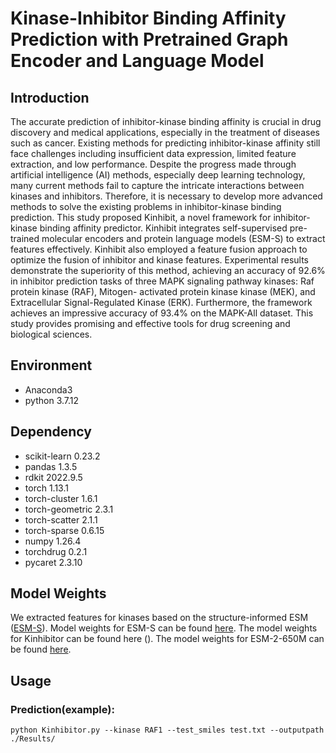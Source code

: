 # Kinase-Inhibitor Binding Affinity Prediction with Pretrained Graph Encoder and Language Model

## Introduction
The accurate prediction of inhibitor-kinase binding affinity is crucial in drug discovery and medical applications, especially
in the treatment of diseases such as cancer. Existing methods for predicting inhibitor-kinase affinity still face challenges
including insufficient data expression, limited feature extraction, and low performance. Despite the progress made through
artificial intelligence (AI) methods, especially deep learning technology, many current methods fail to capture the intricate
interactions between kinases and inhibitors. Therefore, it is necessary to develop more advanced methods to solve the
existing problems in inhibitor-kinase binding prediction. This study proposed Kinhibit, a novel framework for inhibitor-
kinase binding affinity predictor. Kinhibit integrates self-supervised pre-trained molecular encoders and protein language
models (ESM-S) to extract features effectively. Kinhibit also employed a feature fusion approach to optimize the fusion
of inhibitor and kinase features. Experimental results demonstrate the superiority of this method, achieving an accuracy
of 92.6% in inhibitor prediction tasks of three MAPK signaling pathway kinases: Raf protein kinase (RAF), Mitogen-
activated protein kinase kinase (MEK), and Extracellular Signal-Regulated Kinase (ERK). Furthermore, the framework
achieves an impressive accuracy of 93.4% on the MAPK-All dataset. This study provides promising and effective tools
for drug screening and biological sciences.

## Environment
* Anaconda3
* python 3.7.12
## Dependency
* scikit-learn   0.23.2
* pandas   1.3.5
* rdkit   2022.9.5
* torch   1.13.1
* torch-cluster   1.6.1
* torch-geometric   2.3.1
* torch-scatter   2.1.1
* torch-sparse    0.6.15
* numpy		1.26.4
* torchdrug		0.2.1
* pycaret		2.3.10
## Model Weights
We extracted features for kinases based on the structure-informed ESM ([ESM-S](https://github.com/DeepGraphLearning/esm-s)). Model weights for ESM-S can be found [here](https://huggingface.co/Oxer11/ESM-S).
The model weights for Kinhibitor can be found here ().
The model weights for ESM-2-650M can be found [here](https://github.com/facebookresearch/esm).
## Usage
### Prediction(example):
```python Kinhibitor.py --kinase RAF1 --test_smiles test.txt --outputpath ./Results/```

